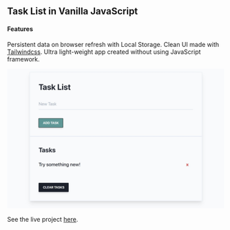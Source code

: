 ## Task List in Vanilla JavaScript

#### Features

Persistent data on browser refresh with Local Storage. Clean UI made with [Tailwindcss](https://tailwindcss.com/). Ultra light-weight app created without using JavaScript framework.

![Site Image](site.jpg)

See the live project [here](https://astridlyre.github.io/task-list/).
